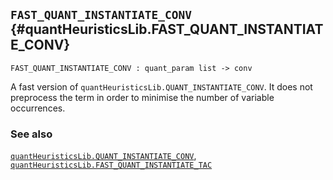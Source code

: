 ## `FAST_QUANT_INSTANTIATE_CONV` {#quantHeuristicsLib.FAST_QUANT_INSTANTIATE_CONV}


```
FAST_QUANT_INSTANTIATE_CONV : quant_param list -> conv
```



A fast version of `quantHeuristicsLib.QUANT_INSTANTIATE_CONV`. It does
not preprocess the term in order to minimise the number of variable
occurrences.

### See also

[`quantHeuristicsLib.QUANT_INSTANTIATE_CONV`](#quantHeuristicsLib.QUANT_INSTANTIATE_CONV), [`quantHeuristicsLib.FAST_QUANT_INSTANTIATE_TAC`](#quantHeuristicsLib.FAST_QUANT_INSTANTIATE_TAC)

